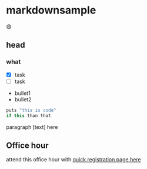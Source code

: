 # markdownsample
:smile:
## head

### what
- [X] task 
- [ ] task 

* bullet1
* bullet2

```C++
puts "this is code"
if this than that
```

paragraph [text] here

## Office hour
attend this office hour with [quick registration page here](http://friendred.me/about/)
